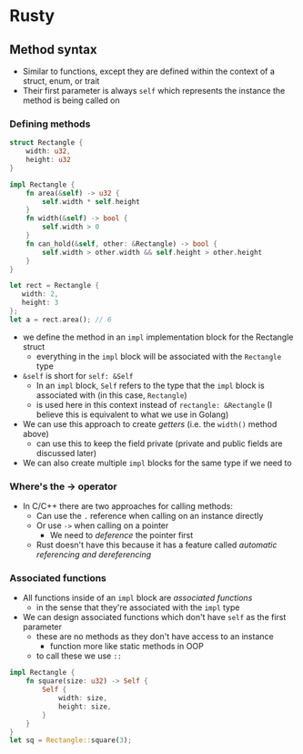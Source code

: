 # Rusty

## Method syntax

- Similar to functions, except they are defined within the context of a struct, enum, or trait
- Their first parameter is always `self` which represents the instance the method is being called on

### Defining methods

```rust
struct Rectangle {
    width: u32,
    height: u32
}

impl Rectangle {
    fn area(&self) -> u32 {
        self.width * self.height
    }
    fn width(&self) -> bool {
        self.width > 0
    }
    fn can_hold(&self, other: &Rectangle) -> bool {
        self.width > other.width && self.height > other.height
    }
}

let rect = Rectangle {
   width: 2,
   height: 3
};
let a = rect.area(); // 6
```

- we define the method in an `impl` implementation block for the Rectangle struct
  - everything in the `impl` block will be associated with the `Rectangle` type
- `&self` is short for `self: &Self`
  - In an `impl` block, `Self` refers to the type that the `impl` block is associated with (in this case, `Rectangle`)
  - is used here in this context instead of `rectangle: &Rectangle` (I believe this is equivalent to what we use in Golang)
- We can use this approach to create _getters_ (i.e. the `width()` method above)
  - can use this to keep the field private (private and public fields are discussed later)
- We can also create multiple `impl` blocks for the same type if we need to

### Where's the -> operator

- In C/C++ there are two approaches for calling methods:
  - Can use the `.` reference when calling on an instance directly
  - Or use `->` when calling on a pointer
    - We need to _deference_ the pointer first
  - Rust doesn't have this because it has a feature called _automatic referencing and dereferencing_

### Associated functions

- All functions inside of an `impl` block are _associated functions_
  - in the sense that they're associated with the `impl` type
- We can design associated functions which don't have `self` as the first parameter
  - these are no methods as they don't have access to an instance
    - function more like static methods in OOP
  - to call these we use `::`

```rust
impl Rectangle {
    fn square(size: u32) -> Self {
        Self {
            width: size,
            height: size,
        }
    }
}
let sq = Rectangle::square(3);
```
